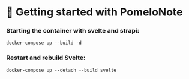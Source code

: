 # 🚀 Getting started with PomeloNote

### Starting the container with svelte and strapi:
``docker-compose up --build -d``

### Restart and rebuild Svelte:
``docker-compose up --detach --build svelte``
